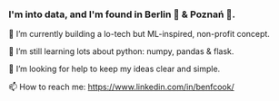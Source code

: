 ### I'm into data, and I'm found in Berlin 🐻 & Poznań 🐐.

<!--
**bfc782/bfc782** is a ✨ _special_ ✨ repository because its `README.md` (this file) appears on your GitHub profile.

Here are some ideas to get you started:-->

🔭 I’m currently building a lo-tech but ML-inspired, non-profit concept.

🌱 I’m still learning lots about python: numpy, pandas & flask.

🤔 I’m looking for help to keep my ideas clear and simple.

📫 How to reach me: https://www.linkedin.com/in/benfcook/
